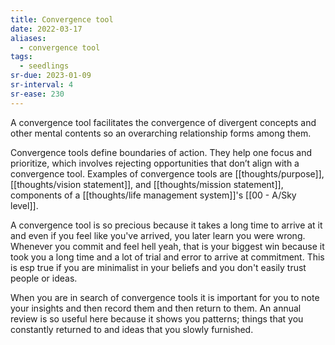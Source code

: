 ```yaml
---
title: Convergence tool
date: 2022-03-17
aliases:
  - convergence tool
tags:
  - seedlings
sr-due: 2023-01-09
sr-interval: 4
sr-ease: 230
---
```

A convergence tool facilitates the convergence of divergent concepts and other mental contents so an overarching relationship forms among them.

Convergence tools define boundaries of action. They help one focus and prioritize, which involves rejecting opportunities that don’t align with a convergence tool. Examples of convergence tools are [[thoughts/purpose]], [[thoughts/vision statement]], and [[thoughts/mission statement]], components of a [[thoughts/life management system]]'s [[00 - A/Sky level]].

A convergence tool is so precious because it takes a long time to arrive at it and even if you feel like you've arrived, you later learn you were wrong. Whenever you commit and feel hell yeah, that is your biggest win because it took you a long time and a lot of trial and error to arrive at commitment. This is esp true if you are minimalist in your beliefs and you don't easily trust people or ideas.

When you are in search of convergence tools it is important for you to note your insights and then record them and then return to them. An annual review is so useful here because it shows you patterns; things that you constantly returned to and ideas that you slowly furnished.